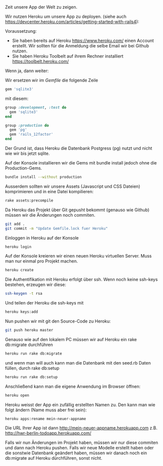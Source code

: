 Zeit unsere App der Welt zu zeigen. 

Wir nutzen Heroku um unsere App zu deployen. (siehe auch
https://devcenter.heroku.com/articles/getting-started-with-rails4):

Voraussetzung:
* Sie haben bereits auf Heroku https://www.heroku.com/ einen Account erstellt. Wir sollten für die Anmeldung die selbe Email wir bei Github nutzen.
* Sie haben Heroku Toolbelt auf ihrem Rechner installiert https://toolbelt.heroku.com/

Wenn ja, dann weiter:	

Wir ersetzen wir im *Gemfile* die folgende Zeile
```ruby	
gem 'sqlite3'
```
mit diesem:
```ruby
group :development, :test do
  gem 'sqlite3'
end

group :production do
  gem 'pg'
  gem 'rails_12factor'
end
```
Der Grund ist, dass Heroku die Datenbank Postgress (pg) nutzt und nicht wie wir bis jetzt sqlite.

Auf der Konsole installieren wir die Gems mit bundle install jedoch ohne die Production-Gems.
```bash
bundle install --without production
```
Ausserdem sollten wir unsere Assets (Javascript und CSS Dateien) komprimieren und in eine Datei kompilieren:
```bash
rake assets:precompile
```

Da Heroku das Projekt über Git gepusht bekommt (genauso wie Github) müssen wir die Änderungen noch commiten.
```bash
git add .
git commit -m "Update Gemfile.lock fuer Heroku"
```	
	
Einloggen in Heroku auf der Konsole
```bash
heroku login
```

Auf der Konsole kreieren wir einen neuen Heroku virtuellen Server. Muss man nur einmal pro Projekt machen. 
```bash
heroku create
```		

Die Authentifikation mit Heroku erfolgt über ssh. Wenn noch keine ssh-keys bestehen, erzeugen wir diese:
```bash
ssh-keygen -t rsa
```	

Und teilen der Heroku die ssh-keys mit
```bash
heroku keys:add
```	

Nun pushen wir mit git den Source-Code zu Heroku:
```bash
git push heroku master
```

Genauso wie auf den lokalem PC müssen wir auf Heroku ein rake db:migrate durchführen
```bash
heroku run rake db:migrate
```

und wenn man will auch kann man die Datenbank mit den seed.rb Daten füllen, durch rake db:setup 
```bash
heroku run rake db:setup
```

Anschließend kann man die eigene Anwendung im Browser öffnen:
```bash
heroku open
```

Heroku weisst der App ein zufällig erstellten Namen zu. Den kann man wie folgt ändern (Name muss aber frei sein):
```bash
heroku apps:rename mein-neuer-appname
```	

Die URL Ihrer App ist dann http://mein-neuer-appname.herokuapp.com z.B. http://hwr-berlin-todoapp.herokuapp.com/

Falls wir nun Änderungen im Projekt haben, müssen wir nur diese commiten und dann nach Heroku pushen. Falls wir neue Modelle erstellt haben oder die sonstwie Datenbank geändert haben, müssen wir danach noch ein db:migrate auf Heroku dürchführen, sonst nicht.
